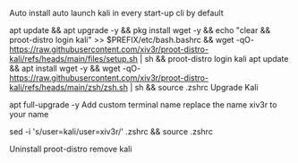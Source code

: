 Auto install
auto launch kali in every start-up cli by default

apt update && apt upgrade -y && pkg install wget -y && echo "clear && proot-distro login kali" >> $PREFIX/etc/bash.bashrc && wget -qO- https://raw.githubusercontent.com/xiv3r/proot-distro-kali/refs/heads/main/files/setup.sh | sh && proot-distro login kali
apt update && apt install wget -y && wget -qO- https://raw.githubusercontent.com/xiv3r/proot-distro-kali/refs/heads/main/zsh/zsh.sh | sh && source .zshrc
Upgrade Kali

apt full-upgrade -y
Add custom terminal name
replace the name xiv3r to your name

sed -i 's/user=kali/user=xiv3r/' .zshrc && source .zshrc


Uninstall
proot-distro remove kali
